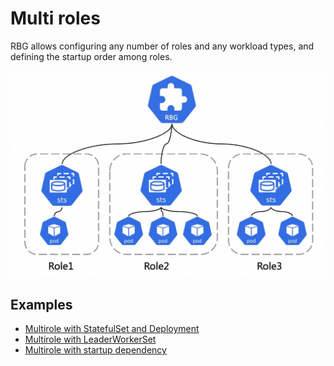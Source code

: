 # Multi roles

RBG allows configuring any number of roles and any workload types, and defining the startup order among roles.

![](../img/rbg.jpg)

## Examples

- [Multirole with StatefulSet and Deployment](../../examples/base/rbg-base.yaml)
- [Multirole with LeaderWorkerSet](../../examples/multi-pods/vllm.yaml)
- [Multirole with startup dependency](../../examples/base/rbg-base.yaml)